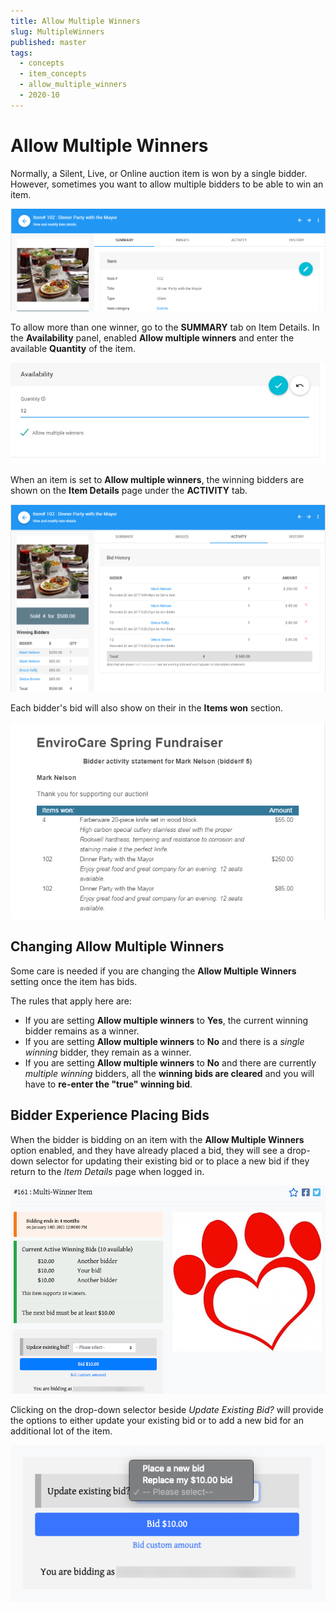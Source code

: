 ```yaml
---
title: Allow Multiple Winners
slug: MultipleWinners
published: master
tags:
  - concepts
  - item_concepts
  - allow_multiple_winners
  - 2020-10
---
```


# Allow Multiple Winners <NewLoc/>

Normally, a <IndexLink slug="SilentItems">Silent</IndexLink>, <IndexLink slug="LiveItems">Live</IndexLink>, or <IndexLink slug="OnlineItems">Online</IndexLink> auction item is won by a single bidder. However, sometimes you want to allow multiple bidders to be able to win an item.

![img](./index.assets/Dinner_Party.png)

To allow more than one winner, go to the **SUMMARY** tab on Item Details. In the **Availability** panel, enabled **Allow multiple winners** and enter the available **Quantity** of the item.

![img](./index.assets/AllowMultiple_winners.png)

When an item is set to **Allow multiple winners**, the winning bidders are shown on the **Item Details** page under the **ACTIVITY** tab.

![img](./index.assets/MultipleWinningBidders.png)

Each bidder's bid will also show on their <IndexLink slug="BidderStatements"/> in the **Items won** section.

![img](./index.assets/BidderStatement.png)

## Changing Allow Multiple Winners

Some care is needed if you are changing the **Allow Multiple Winners** setting once the item has bids.

The rules that apply here are:
- If you are setting **Allow multiple winners** to **Yes**, the current winning bidder remains as a winner.
- If you are setting **Allow multiple winners** to **No** and there is a *single winning* bidder, they remain as a winner.
- If you are setting **Allow multiple winners** to **No** and there are currently *multiple winning* bidders, all the **winning bids are cleared** and you will have to **re-enter the "true" winning bid**.

## Bidder Experience Placing Bids

When the bidder is bidding on an item with the **Allow Multiple Winners** option enabled, and they have already placed a bid, they will see a drop-down selector for updating their existing bid or to place a new bid if they return to the *Item Details* page when logged in.

![img](./index.assets/MultipleWinnersEnabled.png)

Clicking on the drop-down selector beside *Update Existing Bid?* will provide the options to either update your existing bid or to add a new bid for an additional lot of the item.

![img](./index.assets/BidChoice.png)

<ChildPages/>
